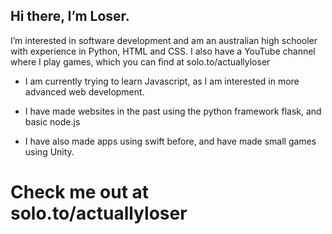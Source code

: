 ## Hi there, I’m Loser.

I’m interested in software development and am an australian high schooler with experience in Python, HTML and CSS.
I also have a YouTube channel where I play games, which you can find at solo.to/actuallyloser

- I am currently trying to learn Javascript, as I am interested in more advanced web development.

- I have made websites in the past using the python framework flask, and basic node.js

- I have also made apps using swift before, and have made small games using Unity.

# Check me out at solo.to/actuallyloser
